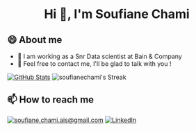 <h1 align="center">Hi 👋, I'm Soufiane Chami</h1>

## 😄 About me
- 🌱 I am working as a Snr Data scientist at Bain & Company
- 🤔 Feel free to contact me, I'll be glad to talk with you !


[![GitHub Stats](https://gh-readme-profile.vercel.app/api?username=soufianechami)](https://github.com/soufianechami/github-readme-profile)
![soufianechami's Streak](https://github-readme-streak-stats.herokuapp.com/?user=soufianechami&theme=vue-dark&hide_border=true)

<h2>📫 How to reach me</h2>

<a href="mailto:soufiane.chami.ais@gmail.com]">![soufiane.chami.ais@gmail.com](https://img.shields.io/badge/Gmail-D14836?style=for-the-badge&logo=gmail&logoColor=white)</a>
<a href="https://www.linkedin.com/in/soufiane-chami/">![LinkedIn](https://img.shields.io/badge/LinkedIn-0077B5?style=for-the-badge&logo=linkedin&logoColor=white)</a>

